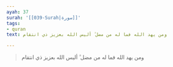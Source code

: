 ```yaml
---
ayah: 37
surah: '[[039-Surah|سورة]]'
tags:
- quran
text: ومن يهد الله فما له من مضل ۗ أليس الله بعزيز ذي انتقام

---
```

> ومن يهد الله فما له من مضل ۗ أليس الله بعزيز ذي انتقام
